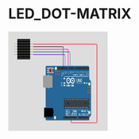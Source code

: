 # LED_DOT-MATRIX
<img src="https://github.com/yamunah96/LED_DOT-MATRIX/blob/main/circuit.PNG" width="200" height="200">
